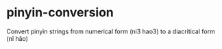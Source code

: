 pinyin-conversion
=================

Convert pinyin strings from numerical form (ni3 hao3) to a diacritical form (nǐ hǎo)